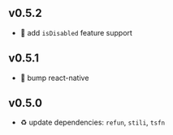 ## v0.5.2

* 🐞 add `isDisabled` feature support

## v0.5.1

* 🐞 bump react-native

## v0.5.0

* ♻️ update dependencies: `refun`, `stili`, `tsfn`
